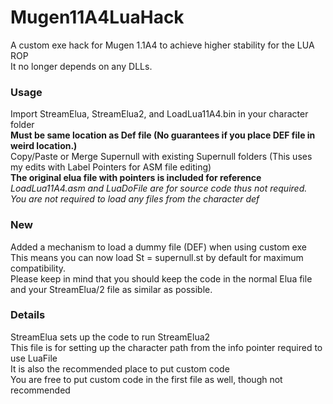 # Mugen11A4LuaHack

A custom exe hack for Mugen 1.1A4 to achieve higher stability for the LUA ROP  
It no longer depends on any DLLs.  

### Usage 
Import StreamElua, StreamElua2, and LoadLua11A4.bin in your character folder  
**Must be same location as Def file (No guarantees if you place DEF file in weird location.)**  
Copy/Paste or Merge Supernull with existing Supernull folders (This uses my edits with Label Pointers for ASM file editing)  
**The original elua file with pointers is included for reference**  
*LoadLua11A4.asm and LuaDoFile are for source code thus not required.*  
*You are not required to load any files from the character def*

### New
Added a mechanism to load a dummy file (DEF<null>) when using custom exe  
This means you can now load St = supernull.st by default for maximum compatibility.  
Please keep in mind that you should keep the code in the normal Elua file and your StreamElua/2 file as similar as possible.

### Details  
StreamElua sets up the code to run StreamElua2  
This file is for setting up the character path from the info pointer required to use LuaFile  
It is also the recommended place to put custom code  
You are free to put custom code in the first file as well, though not recommended
